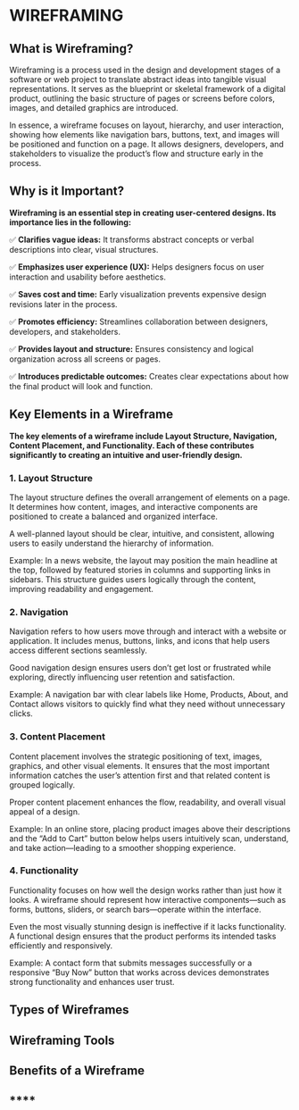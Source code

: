 # **WIREFRAMING**
## **What is Wireframing?**

Wireframing is a process used in the design and development stages of a software or web project to translate abstract ideas into tangible visual representations. It serves as the blueprint or skeletal framework of a digital product, outlining the basic structure of pages or screens before colors, images, and detailed graphics are introduced.

In essence, a wireframe focuses on layout, hierarchy, and user interaction, showing how elements like navigation bars, buttons, text, and images will be positioned and function on a page. It allows designers, developers, and stakeholders to visualize the product’s flow and structure early in the process.

## Why is it Important?

**Wireframing is an essential step in creating user-centered designs. Its importance lies in the following:**

✅ **Clarifies vague ideas:** It transforms abstract concepts or verbal descriptions into clear, visual structures.

✅ **Emphasizes user experience (UX):** Helps designers focus on user interaction and usability before aesthetics.

✅ **Saves cost and time:** Early visualization prevents expensive design revisions later in the process.

✅ **Promotes efficiency:** Streamlines collaboration between designers, developers, and stakeholders.

✅ **Provides layout and structure:** Ensures consistency and logical organization across all screens or pages.

✅ **Introduces predictable outcomes:** Creates clear expectations about how the final product will look and function.
## 

## **Key Elements in a Wireframe**

**The key elements of a wireframe include Layout Structure, Navigation, Content Placement, and Functionality. Each of these contributes significantly to creating an intuitive and user-friendly design.**

### 1. Layout Structure
The layout structure defines the overall arrangement of elements on a page. It determines how content, images, and interactive components are positioned to create a balanced and organized interface.

A well-planned layout should be clear, intuitive, and consistent, allowing users to easily understand the hierarchy of information.

Example:
In a news website, the layout may position the main headline at the top, followed by featured stories in columns and supporting links in sidebars. This structure guides users logically through the content, improving readability and engagement.

### 2. Navigation

Navigation refers to how users move through and interact with a website or application. It includes menus, buttons, links, and icons that help users access different sections seamlessly.

Good navigation design ensures users don’t get lost or frustrated while exploring, directly influencing user retention and satisfaction.

Example:
A navigation bar with clear labels like Home, Products, About, and Contact allows visitors to quickly find what they need without unnecessary clicks.

### 3. Content Placement

Content placement involves the strategic positioning of text, images, graphics, and other visual elements. It ensures that the most important information catches the user’s attention first and that related content is grouped logically.

Proper content placement enhances the flow, readability, and overall visual appeal of a design.

Example:
In an online store, placing product images above their descriptions and the “Add to Cart” button below helps users intuitively scan, understand, and take action—leading to a smoother shopping experience.

### 4. Functionality

Functionality focuses on how well the design works rather than just how it looks. A wireframe should represent how interactive components—such as forms, buttons, sliders, or search bars—operate within the interface.

Even the most visually stunning design is ineffective if it lacks functionality. A functional design ensures that the product performs its intended tasks efficiently and responsively.

Example:
A contact form that submits messages successfully or a responsive “Buy Now” button that works across devices demonstrates strong functionality and enhances user trust.

## 

## **Types of Wireframes**


## **Wireframing Tools**



## **Benefits of a Wireframe**



## ****
